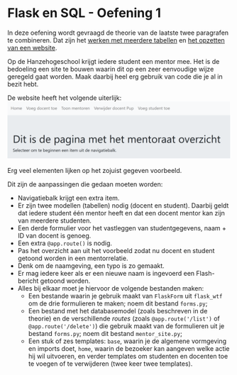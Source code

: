 # Flask en SQL - Oefening 1

In deze oefening wordt gevraagd de theorie van de laatste twee paragrafen te combineren. Dat zijn het [werken met meerdere tabellen](../flask-views-deel4.md) en [het opzetten van een website](../flask-views-deel5.md).

Op de Hanzehogeschool krijgt iedere student een mentor mee. Het is de bedoeling een site te bouwen waarin dit op een zeer eenvoudige wijze geregeld gaat worden. Maak daarbij heel erg gebruik van code die je al in bezit hebt.

De website heeft het volgende uiterlijk:
![uiterlijk van de website](../imgs/oefening-1-home.png)

Erg veel elementen lijken op het zojuist gegeven voorbeeld.

Dit zijn de aanpassingen die gedaan moeten worden:

- Navigatiebalk krijgt een extra item.
- Er zijn twee modellen (tabellen) nodig (docent en student). Daarbij geldt dat iedere student één mentor heeft en dat een docent mentor kan zijn van meerdere studenten.
- Een derde formulier voor het vastleggen van studentgegevens, naam + ID van docent is genoeg.
- Een extra `@app.route()` is nodig.
- Pas het overzicht aan uit het voorbeeld zodat nu docent en student getoond worden in een mentorrelatie.
- Denk om de naamgeving, een typo is zo gemaakt.
- Er mag iedere keer als er een nieuwe naam is ingevoerd een Flash-bericht getoond worden.
- Alles bij elkaar moet je hiervoor de volgende bestanden maken:
    - Een bestande waarin je gebruik maakt van `FlaskForm` uit `flask_wtf` om de drie formulieren te maken; noem dit bestand `forms.py`;
    - Een bestand met het databasemodel (zoals beschreven in de theorie) en de verschillende *routes* (zoals `@app.route('/list')` of `@app.route('/delete')`) die gebruik maakt van de formulieren uit je bestand `forms.py`; noem dit bestand `mentor_site.py`;
    - Een stuk of zes templates: `base`, waarin je de algemene vormgeving en imports doet, `home`, waarin de bezoeker kan aangeven welke actie hij wil uitvoeren, en verder templates om studenten en docenten toe te voegen of te verwijderen (twee keer twee templates).
